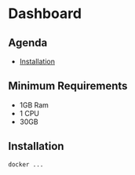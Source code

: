 # Dashboard

## Agenda

- [Installation](/#Installation)

## Minimum Requirements

- 1GB Ram
- 1 CPU
- 30GB

## Installation

```shell
docker ...
```
